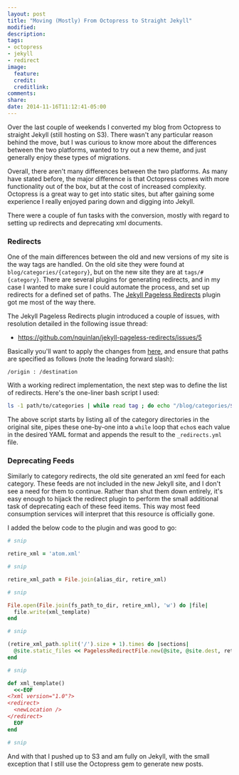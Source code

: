 ```yaml
---
layout: post
title: "Moving (Mostly) From Octopress to Straight Jekyll"
modified:
description:
tags:
- octopress
- jekyll
- redirect
image:
  feature:
  credit:
  creditlink:
comments:
share:
date: 2014-11-16T11:12:41-05:00
---
```


Over the last couple of weekends I converted my blog from Octopress to straight Jekyll (still hosting on S3). There wasn't any particular reason behind the move, but I was curious to know more about the differences between the two platforms, wanted to try out a new theme, and just generally enjoy these types of migrations.

Overall, there aren't many differences between the two platforms. As many have stated before, the major difference is that Octopress comes with more functionality out of the box, but at the cost of increased complexity. Octopress is a great way to get into static sites, but after gaining some experience I really enjoyed paring down and digging into Jekyll.

There were a couple of fun tasks with the conversion, mostly with regard to setting up redirects and deprecating xml documents.

### Redirects

One of the main differences between the old and new versions of my site is the way tags are handled. On the old site they were found at `blog/categories/{category}`, but on the new site they are at `tags/#{category}`. There are several plugins for generating redirects, and in my case I wanted to make sure I could automate the process, and set up redirects for a defined set of paths. The [Jekyll Pageless Redirects](https://github.com/nquinlan/jekyll-pageless-redirects) plugin got me most of the way there.

The Jekyll Pageless Redirects plugin introduced a couple of issues, with resolution detailed in the following issue thread:

- https://github.com/nquinlan/jekyll-pageless-redirects/issues/5

Basically you'll want to apply the changes from [here](https://github.com/nquinlan/jekyll-pageless-redirects/pull/7), and ensure that paths are specified as follows (note the leading forward slash):

```
/origin : /destination
```

With a working redirect implementation, the next step was to define the list of redirects. Here's the one-liner bash script I used:

``` bash
ls -1 path/to/categories | while read tag ; do echo "/blog/categories/$tag : /tags/#$tag" >> _redirects.yml ; done
```

The above script starts by listing all of the category directories in the original site, pipes these one-by-one into a `while` loop that `echo`s each value in the desired YAML format and appends the result to the `_redirects.yml` file.

### Deprecating Feeds

Similarly to category redirects, the old site generated an xml feed for each category. These feeds are not included in the new Jekyll site, and I don't see a need for them to continue. Rather than shut them down entirely, it's easy enough to hijack the redirect plugin to perform the small additional task of deprecating each of these feed items. This way most feed consumption services will interpret that this resource is officially gone.

I added the below code to the plugin and was good to go:

``` ruby
# snip

retire_xml = 'atom.xml'

# snip

retire_xml_path = File.join(alias_dir, retire_xml)

# snip

File.open(File.join(fs_path_to_dir, retire_xml), 'w') do |file|
  file.write(xml_template)
end

# snip

(retire_xml_path.split('/').size + 1).times do |sections|
  @site.static_files << PagelessRedirectFile.new(@site, @site.dest, retire_xml_path.split('/')[1, sections + 1].join('/'), '')
end

# snip

def xml_template()
  <<-EOF
<?xml version="1.0"?>
<redirect>
  <newLocation />
</redirect>
  EOF
end

# snip
```

And with that I pushed up to S3 and am fully on Jekyll, with the small exception that I still use the Octopress gem to generate new posts.
